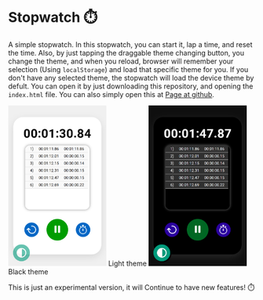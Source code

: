 # Stopwatch ⏱️
A simple stopwatch. 
In this stopwatch, you can start it, lap a time, and reset the time. 
Also, by just tapping the draggable theme changing button, you change the theme, and when you reload, browser will remember your selection (Using ```localStorage```) and load that specific theme for you. If you don't have any selected theme, the stopwatch will load the device theme by defult. 
You can open it by just downloading this repository, and opening the ```index.html``` file. 
You can also simply open this at <a href="https://shihanrishad.github.io/Stopwatch/">Page at github</a>.

<img src="images/screenshot white.png" alt="Screenshot light theme" width="200px">
Light theme


<img src="images/screenshot dark.png" alt="Screenshot dark theme" width="200px"/>
Black theme

This is just an experimental version, it will Continue to have new features! ⏱️
